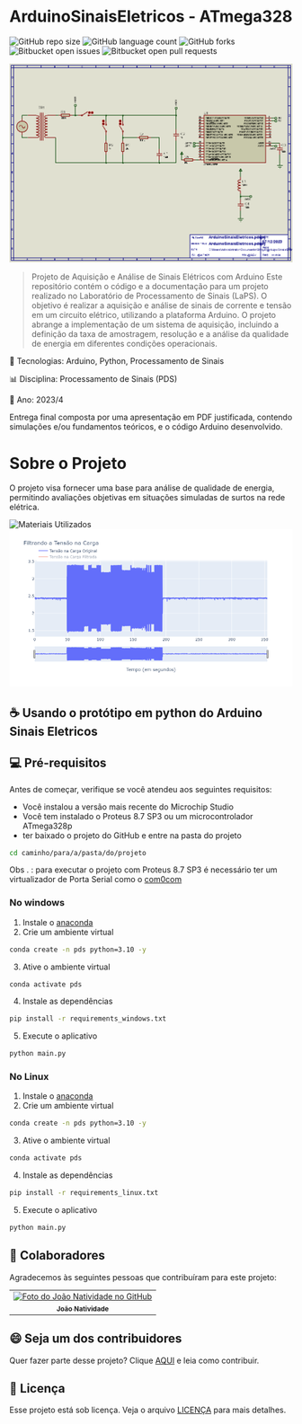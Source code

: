 # ArduinoSinaisEletricos - ATmega328

![GitHub repo size](https://img.shields.io/github/repo-size/joaosnet/ArduinoSinaisEletricos?style=for-the-badge)
![GitHub language count](https://img.shields.io/github/languages/count/joaosnet/ArduinoSinaisEletricos?style=for-the-badge)
![GitHub forks](https://img.shields.io/github/forks/joaosnet/ArduinoSinaisEletricos?style=for-the-badge)
![Bitbucket open issues](https://img.shields.io/bitbucket/issues/joaosnet/ArduinoSinaisEletricos?style=for-the-badge)
![Bitbucket open pull requests](https://img.shields.io/bitbucket/pr-raw/joaosnet/ArduinoSinaisEletricos?style=for-the-badge)

<img src="screenshots\ArduinoSinaisEletricos.bmp" alt="Projeto Proteus">

 > Projeto de Aquisição e Análise de Sinais Elétricos com Arduino  Este repositório contém o código e a documentação para um projeto realizado no Laboratório de Processamento de Sinais (LaPS). O objetivo é realizar a aquisição e análise de sinais de corrente e tensão em um circuito elétrico, utilizando a plataforma Arduino. O projeto abrange a implementação de um sistema de aquisição, incluindo a definição da taxa de amostragem, resolução e a análise da qualidade de energia em diferentes condições operacionais.  

 🔧 Tecnologias: Arduino, Python, Processamento de Sinais 

 📊 Disciplina: Processamento de Sinais (PDS) 

 📆 Ano: 2023/4  

 Entrega final composta por uma apresentação em PDF justificada, contendo simulações e/ou fundamentos teóricos, e o código Arduino desenvolvido.

 # Sobre o Projeto 
 O projeto visa fornecer uma base para análise de qualidade de energia, permitindo avaliações objetivas em situações simuladas de surtos na rede elétrica. 

<img src="screenshots\20231218_124734.jpg" alt="Materiais Utilizados">

<img src="screenshots\plot.png" alt="Amostras no Gráfico">

## ☕ Usando o protótipo em python do Arduino Sinais Eletricos

## 💻 Pré-requisitos

Antes de começar, verifique se você atendeu aos seguintes requisitos:

- Você instalou a versão mais recente do Microchip Studio
- Você tem instalado o Proteus 8.7 SP3 ou um microcontrolador ATmega328p
- ter baixado o projeto do GitHub e entre na pasta do projeto
```bash
cd caminho/para/a/pasta/do/projeto
```

Obs . : para executar o projeto com Proteus 8.7 SP3 é necessário ter um virtualizador de Porta Serial como o [com0com](https://com0com.sourceforge.net/)

### No windows
1. Instale o [anaconda](https://docs.anaconda.com/free/anaconda/install/windows.html)
2. Crie um ambiente virtual
```bash
conda create -n pds python=3.10 -y
```
3. Ative o ambiente virtual
```bash
conda activate pds
```
4. Instale as dependências
```bash
pip install -r requirements_windows.txt
```
5. Execute o aplicativo
```bash
python main.py
```

### No Linux
1. Instale o [anaconda](https://www.digitalocean.com/community/tutorials/how-to-install-the-anaconda-python-distribution-on-ubuntu-20-04-pt)
2. Crie um ambiente virtual
```bash
conda create -n pds python=3.10 -y
```
3. Ative o ambiente virtual
```bash
conda activate pds
```
4. Instale as dependências
```bash
pip install -r requirements_linux.txt
```
5. Execute o aplicativo
```bash
python main.py
```


## 🤝 Colaboradores

Agradecemos às seguintes pessoas que contribuíram para este projeto:

<table>
  <tr>
    <td align="center">
      <a href="https://www.instagram.com/jaonativi/" title="Gerente de Projetos Desenvolvedor Backend">
        <img src="https://avatars.githubusercontent.com/u/87316339?v=4" width="100px;" alt="Foto do João Natividade no GitHub"/><br>
        <sub>
          <b>João Natividade</b>
        </sub>
      </a>
    </td>

</table>

## 😄 Seja um dos contribuidores

Quer fazer parte desse projeto? Clique [AQUI](CONTRIBUTING.md) e leia como contribuir.

## 📝 Licença

Esse projeto está sob licença. Veja o arquivo [LICENÇA](LICENSE.md) para mais detalhes.